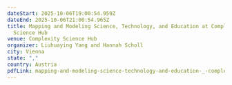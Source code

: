```yaml
---
dateStart: 2025-10-06T19:00:54.959Z
dateEnd: 2025-10-06T21:00:54.965Z
title: Mapping and Modeling Science, Technology, and Education at Complexity
  Science Hub
venue: Complexity Science Hub
organizer: Liuhuaying Yang and Hannah Scholl
city: Vienna
state: ","
country: Austria
pdfLink: mapping-and-modeling-science-technology-and-education-_-complexity-science-hub.pdf
---
```

